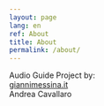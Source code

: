 ```yaml
---
layout: page
lang: en
ref: About
title: About
permalink: /about/
---
```


Audio Guide 
Project by: <br>
[giannimessina.it](https://www.giannimessina.it/)<br>
Andrea Cavallaro

